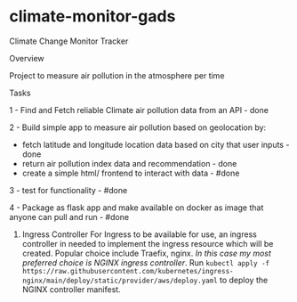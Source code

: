 # climate-monitor-gads

Climate Change Monitor Tracker 

Overview 

Project to measure air pollution in the atmosphere per time

Tasks

1 - Find and Fetch reliable Climate air pollution data from an API  - done 

2 - Build simple app to measure air pollution based on geolocation by: 
 - fetch latitude and longitude location data based on city that user inputs - done
 - return air pollution index data and recommendation - done
 - create a simple html/ frontend to interact with data - #done
 
3 - test for functionality - #done

4 - Package as flask app and make available on docker as image that anyone can pull and run - #done

 1. Ingress Controller
For Ingress to be available for use, an ingress controller in needed to implement the ingress resource which will be created. Popular choice include Traefix, nginx. *In this case my most preferred choice is NGINX ingress controller*.
Run ` kubectl apply -f https://raw.githubusercontent.com/kubernetes/ingress-nginx/main/deploy/static/provider/aws/deploy.yaml ` to deploy the NGINX controller manifest.